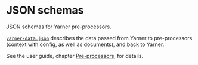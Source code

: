 # JSON schemas

JSON schemas for Yarner pre-processors.

[`yarner-data.json`](./yarner-data.json) describes the data passed from Yarner to pre-processors (context with config, as well as documents), and back to Yarner.

See the user guide, chapter [Pre-processors](https://mlange-42.github.io/yarner/preprocessors/preprocessors.html), for details.
